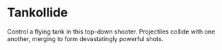 # Tankollide
Control a flying tank in this top-down shooter. Projectiles collide with one another, merging to form devastatingly powerful shots.
